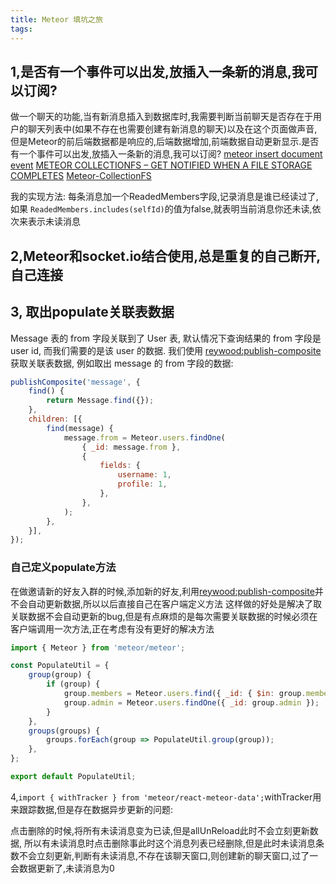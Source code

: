 ```yaml
---
title: Meteor 填坑之旅
tags:
---
```

## 1,是否有一个事件可以出发,放插入一条新的消息,我可以订阅?
做一个聊天的功能,当有新消息插入到数据库时,我需要判断当前聊天是否存在于用户的聊天列表中(如果不存在也需要创建有新消息的聊天)以及在这个页面做声音,但是Meteor的前后端数据都是响应的,后端数据增加,前端数据自动更新显示.是否有一个事件可以出发,放插入一条新的消息,我可以订阅?
[meteor insert document event](https://stackoverflow.com/questions/29022760/meteor-event-for-subscriber-of-collection-for-new-insert-of-document-in-mongodb)
[METEOR COLLECTIONFS – GET NOTIFIED WHEN A FILE STORAGE COMPLETES](https://krishprasadar.wordpress.com/)
[Meteor-CollectionFS](https://github.com/CollectionFS/Meteor-CollectionFS/issues/264)

我的实现方法: 每条消息加一个ReadedMembers字段,记录消息是谁已经读过了,如果 `ReadedMembers.includes(selfId)`的值为false,就表明当前消息你还未读,依次来表示未读消息
## 2,Meteor和socket.io结合使用,总是重复的自己断开,自己连接
## 3, 取出populate关联表数据

Message 表的 from 字段关联到了 User 表, 默认情况下查询结果的 from 字段是 user id, 而我们需要的是该 user 的数据. 我们使用 [reywood:publish-composite](https://atmospherejs.com/reywood/publish-composite) 获取关联表数据, 例如取出 message 的 from 字段的数据:

```js
publishComposite('message', {
    find() {
        return Message.find({});
    },
    children: [{
        find(message) {
            message.from = Meteor.users.findOne(
                { _id: message.from },
                {
                    fields: {
                        username: 1,
                        profile: 1,
                    },
                },
            );
        },
    }],
});
```
### 自己定义populate方法
在做邀请新的好友入群的时候,添加新的好友,利用[reywood:publish-composite](https://atmospherejs.com/reywood/publish-composite)并不会自动更新数据,所以以后直接自己在客户端定义方法
这样做的好处是解决了取关联数据不会自动更新的bug,但是有点麻烦的是每次需要关联数据的时候必须在客户端调用一次方法,正在考虑有没有更好的解决方法
```js
import { Meteor } from 'meteor/meteor';

const PopulateUtil = {
    group(group) {
        if (group) {
            group.members = Meteor.users.find({ _id: { $in: group.members } }).fetch();
            group.admin = Meteor.users.findOne({ _id: group.admin });
        }
    },
    groups(groups) {
        groups.forEach(group => PopulateUtil.group(group));
    },
};

export default PopulateUtil;
```
4,`import { withTracker } from 'meteor/react-meteor-data';`withTracker用来跟踪数据,但是存在数据异步更新的问题:

点击删除的时候,将所有未读消息变为已读,但是allUnReload此时不会立刻更新数据,
所以有未读消息时点击删除事此时这个消息列表已经删除,但是此时未读消息条数不会立刻更新,判断有未读消息,不存在该聊天窗口,则创建新的聊天窗口,过了一会数据更新了,未读消息为0